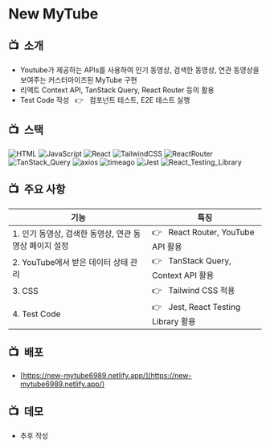 # New MyTube

## :tv:&nbsp; 소개
- Youtube가 제공하는 APIs를 사용하여 인기 동영상, 검색한 동영상, 연관 동영상을 보여주는 커스터마이즈된 MyTube 구현
- 리엑트 Context API, TanStack Query, React Router 등의 활용 
- Test Code 작성 &nbsp; :point_right: &nbsp; 컴포넌트 테스트, E2E 테스트 실행 

## :tv:&nbsp; 스택
![HTML](https://img.shields.io/badge/-HTML5-F05032?style=flate&logo=html5&logoColor=ffffff)
![JavaScript](https://img.shields.io/badge/-JavaScript-%23F7DF1C?style=flate&logo=javascript&logoColor=000000&labelColor=%23F7DF1C&color=%23F7DF1C)
![React](https://img.shields.io/badge/-React-007ACC?style=flat&logo=React)
![TailwindCSS](https://img.shields.io/badge/-Tailwind_CSS-lightgrey?style=flat&logo=TailwindCSS) 
![ReactRouter](https://img.shields.io/badge/-React_Router-yellowgreen?style=flat&logo=ReactRouter)<br/>
![TanStack_Query](https://img.shields.io/badge/-TanStack_Query-orange?style=flat&logo=TanStack_Query)
![axios](https://img.shields.io/badge/-axios-blue?style=flat&logo=axios)
![timeago](https://img.shields.io/badge/-timeago-blueviolet?style=flat&logo=timeago) 
![Jest](https://img.shields.io/badge/-Jest-yellow?style=flat&logo=Jest)
![React_Testing_Library](https://img.shields.io/badge/-React_Testing_Library-green?style=flat&logo=React_Testing_Library)

## :tv:&nbsp; 주요 사항
|**기능**|**특징**|
|--|--|
|1. 인기 동영상, 검색한 동영상, 연관 동영상 페이지 설정 |:point_right: &nbsp; React Router, YouTube API 활용|
|2. YouTube에서 받은 데이터 상태 관리|:point_right: &nbsp; TanStack Query, Context API 활용|
|3. CSS|:point_right: &nbsp; Tailwind CSS 적용|
|4. Test Code|:point_right: &nbsp; Jest, React Testing Library 활용|

## :tv:&nbsp; 배포
- [https://new-mytube6989.netlify.app/](https://new-mytube6989.netlify.app/)

## :tv:&nbsp; 데모
- 추후 작성
